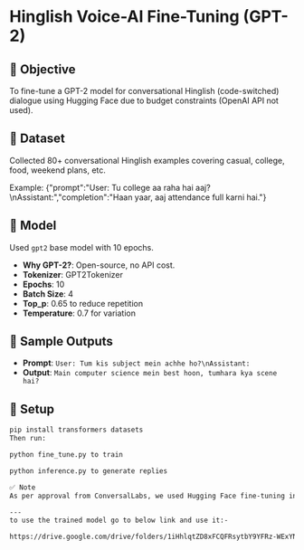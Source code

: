 # Hinglish Voice-AI Fine-Tuning (GPT-2)

## 🎯 Objective

To fine-tune a GPT-2 model for conversational Hinglish (code-switched) dialogue using Hugging Face due to budget constraints (OpenAI API not used).

## 📁 Dataset

Collected 80+ conversational Hinglish examples covering casual, college, food, weekend plans, etc.

Example:
{"prompt":"User: Tu college aa raha hai aaj?\nAssistant:","completion":"Haan yaar, aaj attendance full karni hai."}

## 🧠 Model

Used `gpt2` base model with 10 epochs.

- **Why GPT-2?**: Open-source, no API cost.
- **Tokenizer**: GPT2Tokenizer
- **Epochs**: 10
- **Batch Size**: 4
- **Top_p**: 0.65 to reduce repetition
- **Temperature**: 0.7 for variation

## 🧪 Sample Outputs

- **Prompt**: `User: Tum kis subject mein achhe ho?\nAssistant:`
- **Output**: `Main computer science mein best hoon, tumhara kya scene hai?`

## 📝 Setup

```bash
pip install transformers datasets
Then run:

python fine_tune.py to train

python inference.py to generate replies

✅ Note
As per approval from ConversalLabs, we used Hugging Face fine-tuning instead of OpenAI API due to budget constraints.

---
to use the trained model go to below link and use it:-

https://drive.google.com/drive/folders/1iHhlqtZD8xFCQFRsytbY9YFRz-WExYN_?usp=drive_link
